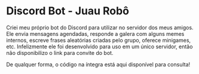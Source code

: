 # Discord Bot - Juau Robô

Criei meu próprio bot do Discord para utilizar no servidor dos meus amigos. Ele envia mensagens agendadas, responde a galera com alguns memes internos, escreve frases aleatórias criadas pelo grupo, oferece minigames, etc. Infelizmente ele foi desenvolvido para uso em um único servidor, então não disponibilizo o link para convite do bot. 

De qualquer forma, o código na íntegra está aqui disponível para consulta!
